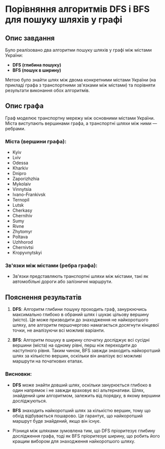 # Порівняння алгоритмів DFS і BFS для пошуку шляхів у графі

## Опис завдання
Було реалізовано два алгоритми пошуку шляхів у графі між містами України:
- **DFS (глибина пошуку)**
- **BFS (пошук в ширину)**

Метою було знайти шлях між двома конкретними містами України 
(на прикладі графа з транспортними зв'язками між містами) 
та порівняти результати виконання обох алгоритмів.

## Опис графа
Граф моделює транспортну мережу між основними містами України.
Міста виступають вершинами графа, а транспортні шляхи між ними — ребрами. 

### Міста (вершини графа):
- Kyiv
- Lviv
- Odessa
- Kharkiv
- Dnipro
- Zaporizhzhia
- Mykolaiv
- Vinnytsia
- Ivano-Frankivsk
- Ternopil
- Lutsk
- Cherkasy
- Chernihiv
- Sumy
- Rivne
- Zhytomyr
- Poltava
- Uzhhorod
- Chernivtsi
- Kropyvnytskyi

### Зв'язки між містами (ребра графа):
- Зв'язки представляють транспортні шляхи між містами, 
такі як автомобільні дороги або залізничні маршрути.

## Пояснення результатів
1. **DFS**: Алгоритм глибини пошуку проходить граф, занурюючись максимально глибоко
 в обраний шлях і шукає цільову вершину (місто). Це може призводити до знаходження 
 не найкоротшого шляху, але алгоритм першочергово намагається досягнути кінцевої точки, 
 не аналізуючи всі можливі варіанти.

2. **BFS**: Алгоритм пошуку в ширину спочатку досліджує всі сусідні вершини (міста) 
на одному рівні, перш ніж переходити до наступного рівня. Таким чином, BFS завжди 
знаходить найкоротший шлях за кількістю вершин, оскільки він аналізує всі можливі маршрути на початкових етапах.

### Висновки:
- **DFS** може знайти довший шлях, оскільки занурюється глибоко в один напрямок 
і не завжди враховує всі альтернативи. Шлях, знайдений цим алгоритмом, залежить від порядку,
 в якому вершини досліджуються.
 
- **BFS** знаходить найкоротший шлях за кількістю вершин, тому що обхід відбувається пошарово.
 Це гарантує, що найкоротший маршрут буде знайдений, якщо він існує.
- Різниця між шляхами зумовлена тим, що DFS пріоритезує глибину дослідження графа, 
тоді як BFS пріоритезує ширину, що робить його кращим вибором для знаходження найкоротшого шляху.

